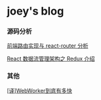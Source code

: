 # joey's blog

### 源码分析
[前端路由实现与 react-router 分析](https://github.com/joeyguo/blog/issues/2)

[React 数据流管理架构之 Redux 介绍](https://github.com/joeyguo/blog/issues/3)

### 其他
[[译]WebWorker到底有多快](https://github.com/joeyguo/blog/issues/1)
